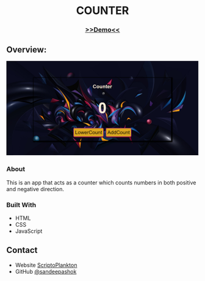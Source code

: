 <!-- Please update value in the {}  -->

<h1 align="center">COUNTER</h1>
<h3 align="center">
    <a href="https://hexcolorgenerator-app.netlify.app/">
      >>Demo<<
    </a>   
</h3>

## Overview:

![screenshot](Capture.PNG)


### About
 This is an app that acts as a counter which counts numbers in both positive and negative direction.

### Built With

- HTML
- CSS
- JavaScript


## Contact

- Website [ScriptoPlankton](https://sandeep.netlify.app/)
- GitHub [@sandeepashok](https://github.com/sandeepashok)

